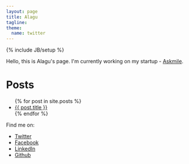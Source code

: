 ```yaml
---
layout: page
title: Alagu
tagline: 
theme:
  name: twitter
---
```

{% include JB/setup %}

Hello, this is Alagu's page. I'm currently working on my startup - [Askmile](https://www.askmile.com/).

# Posts
<ul>
  {% for post in site.posts %}
    <li>
      <a href="{{ post.url }}">{{ post.title }}</a>
    </li>
  {% endfor %}
</ul>


Find me on:
* [Twitter](http://twitter.com/alagu)
* [Facebook](http://facebook.com/alagu)
* [LinkedIn](https://www.linkedin.com/in/alagu2/)
* [Github](https://github.com/alagu)

